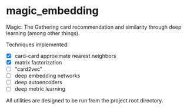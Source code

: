 # magic_embedding
Magic: The Gathering card recommendation and similarity through deep learning (among other things).

Techniques implemented:
 - [x] card-card approximate nearest neighbors
 - [x] matrix factorization
 - [ ] "card2vec"
 - [ ] deep embedding networks
 - [ ] deep autoencoders
 - [ ] deep metric learning

All utilities are designed to be run from the project root directory.
